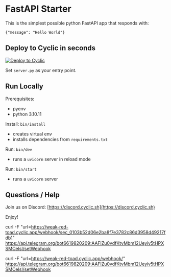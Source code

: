 # FastAPI Starter

This is the simplest possible python FastAPI app that responds with: 
```
{"message": "Hello World"}
```

## Deploy to Cyclic in seconds 

[![Deploy to Cyclic](https://deploy.cyclic.app/button.svg)](https://deploy.cyclic.app/)

Set `server.py` as your entry point.

## Run Locally

Prerequisites:
- pyenv
- python 3.10.11

Install: `bin/install`
- creates virtual env
- installs dependencies from `requirements.txt`

Run: `bin/dev`
- runs a `uvicorn` server in reload mode

Run: `bin/start`
- runs a `uvicorn` server


## Questions / Help

Join us on Discord: [https://discord.cyclic.sh](https://discord.cyclic.sh)

Enjoy!


curl -F "url=https://weak-red-toad.cyclic.app/webhook/sec_0103b52d06e2ba8f7e3782c86d3958d49217fdb1" https://api.telegram.org/bot6619820209:AAFlZu0vdfKtvMbm12Ueyiv5tHPXSMCelsI/setWebhook

curl -F "url=https://weak-red-toad.cyclic.app/webhook/" https://api.telegram.org/bot6619820209:AAFlZu0vdfKtvMbm12Ueyiv5tHPXSMCelsI/setWebhook
